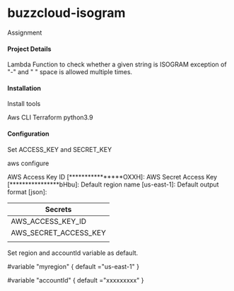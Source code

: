 # buzzcloud-isogram
Assignment
#### Project Details

Lambda Function to check whether a given string is ISOGRAM exception of "-" and " " space is allowed multiple times.

#### Installation 

Install tools

Aws CLI
Terraform
python3.9


#### Configuration

Set ACCESS_KEY and SECRET_KEY 

aws configure 

AWS Access Key ID [****************OXXH]: 
AWS Secret Access Key [****************bHbu]: 
Default region name [us-east-1]: 
Default output format [json]: 

| Secrets                                         |
|-------------------------------------------------|
|  <a name="secret1"></a> AWS_ACCESS_KEY_ID       |
|  <a name="secret2"></a> AWS_SECRET_ACCESS_KEY   |
          |

Set region and accountId variable as default.

#variable "myregion" {
  default ="us-east-1"
}

#variable "accountId" {
  default ="xxxxxxxxx"
}


